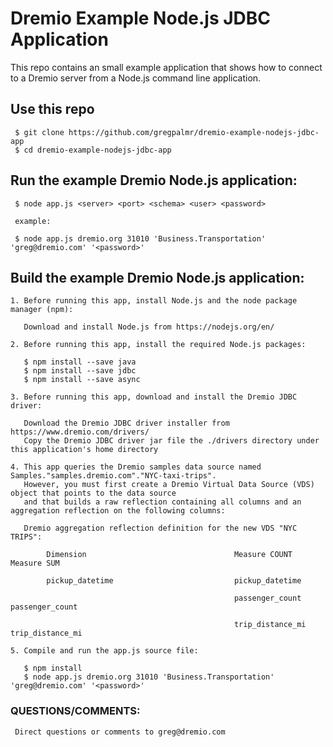 # Dremio Example Node.js JDBC Application

This repo contains an small example application that shows how to connect to a Dremio server from a Node.js command line application.

## Use this repo

     $ git clone https://github.com/gregpalmr/dremio-example-nodejs-jdbc-app
     $ cd dremio-example-nodejs-jdbc-app

## Run the example Dremio Node.js application: 

     $ node app.js <server> <port> <schema> <user> <password>

     example:

     $ node app.js dremio.org 31010 'Business.Transportation' 'greg@dremio.com' '<password>'

## Build the example Dremio Node.js application: 

    1. Before running this app, install Node.js and the node package manager (npm):
   
       Download and install Node.js from https://nodejs.org/en/ 

    2. Before running this app, install the required Node.js packages:
   
       $ npm install --save java
       $ npm install --save jdbc
       $ npm install --save async
   
    3. Before running this app, download and install the Dremio JDBC driver: 
   
       Download the Dremio JDBC driver installer from https://www.dremio.com/drivers/
       Copy the Dremio JDBC driver jar file the ./drivers directory under this application's home directory
   
    4. This app queries the Dremio samples data source named Samples."samples.dremio.com"."NYC-taxi-trips". 
       However, you must first create a Dremio Virtual Data Source (VDS) object that points to the data source
       and that builds a raw reflection containing all columns and an aggregation reflection on the following columns:
   
       Dremio aggregation reflection definition for the new VDS "NYC TRIPS":
   
            Dimension                                 Measure COUNT                  Measure SUM
   
            pickup_datetime                           pickup_datetime	

                                                      passenger_count               passenger_count

                                                      trip_distance_mi              trip_distance_mi

    5. Compile and run the app.js source file:

       $ npm install
       $ node app.js dremio.org 31010 'Business.Transportation' 'greg@dremio.com' '<password>'


### QUESTIONS/COMMENTS: 

     Direct questions or comments to greg@dremio.com


